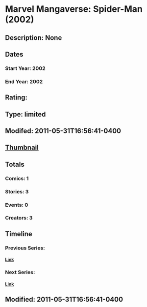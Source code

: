 # Marvel Mangaverse: Spider-Man (2002)
## Description: None
## Dates
### Start Year: 2002
### End Year: 2002
## Rating: 
## Type: limited
## Modifed: 2011-05-31T16:56:41-0400
## [Thumbnail](http://i.annihil.us/u/prod/marvel/i/mg/c/a0/4bad36c2dc799.jpg)
## Totals
### Comics: 1
### Stories: 3
### Events: 0
### Creators: 3
## Timeline
### Previous Series: 
#### [Link]()
### Next Series: 
#### [Link]()
## Modified: 2011-05-31T16:56:41-0400